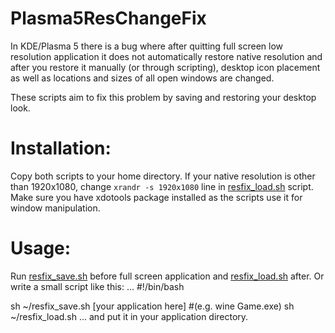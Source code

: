 # Plasma5ResChangeFix
In KDE/Plasma 5 there is a bug where after quitting full screen low resolution application it does not automatically restore native resolution and after you restore it manually (or through scripting), desktop icon placement as well as locations and sizes of all open windows are changed.

These scripts aim to fix this problem by saving and restoring your desktop look.

# Installation:
Copy both scripts to your home directory. If your native resolution is other than 1920x1080, change `xrandr -s 1920x1080` line in [resfix_load.sh](resfix_load.sh) script. Make sure you have xdotools package installed as the scripts use it for window manipulation.


# Usage:
Run [resfix_save.sh](resfix_save.sh) before full screen application and [resfix_load.sh](resfix_load.sh) after. Or write a small script like this:
...
#!/bin/bash

sh ~/resfix_save.sh
[your application here] #(e.g. wine Game.exe)
sh ~/resfix_load.sh
...
and put it in your application directory.
